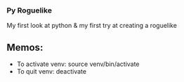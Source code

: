 ### Py Roguelike

My first look at python & my first try at creating a roguelike

## Memos:

- To activate venv: source venv/bin/activate
- To quit venv: deactivate